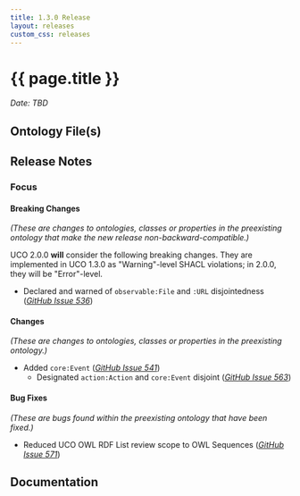 ```yaml
---
title: 1.3.0 Release
layout: releases
custom_css: releases
---
```


# {{ page.title }}

*Date: TBD*


## Ontology File(s)


## Release Notes


### Focus


#### Breaking Changes

*(These are changes to ontologies, classes or properties in the preexisting ontology that make the new release non-backward-compatible.)*

UCO 2.0.0 **will** consider the following breaking changes.  They are implemented in UCO 1.3.0 as "Warning"-level SHACL violations; in 2.0.0, they will be "Error"-level.

* Declared and warned of `observable:File` and `:URL` disjointedness ([*GitHub Issue 536*](https://github.com/ucoProject/UCO/issues/536))


#### Changes

*(These are changes to ontologies, classes or properties in the preexisting ontology.)*

* Added `core:Event` ([*GitHub Issue 541*](https://github.com/ucoProject/UCO/issues/541))
   - Designated `action:Action` and `core:Event` disjoint ([*GitHub Issue 563*](https://github.com/ucoProject/UCO/issues/563))


#### Bug Fixes

*(These are bugs found within the preexisting ontology that have been fixed.)*

* Reduced UCO OWL RDF List review scope to OWL Sequences ([*GitHub Issue 571*](https://github.com/ucoProject/UCO/issues/571))


## Documentation
